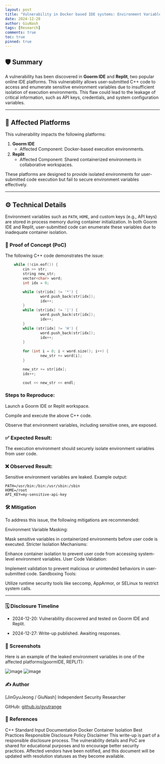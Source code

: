 ```yaml
---
layout: post
title: "Vulnerability in Docker based IDE systems: Environment Variable Leakage"
date: 2024-12-28
author: GiuNash
tags: [Research]
comments: true
toc: true
pinned: true
---
```

<style>
.caption {
    text-align: center;
    font-style: italic;
    color: gray;
}
</style>

## 🛡️ Summary
A vulnerability has been discovered in **Goorm IDE** and **Replit**, two popular online IDE platforms. This vulnerability allows user-submitted C++ code to access and enumerate sensitive environment variables due to insufficient isolation of execution environments. This flaw could lead to the leakage of critical information, such as API keys, credentials, and system configuration variables.

---

## 🎯 Affected Platforms
This vulnerability impacts the following platforms:
1. **Goorm IDE**  
   - Affected Component: Docker-based execution environments.
2. **Replit**  
   - Affected Component: Shared containerized environments in collaborative workspaces.

These platforms are designed to provide isolated environments for user-submitted code execution but fail to secure environment variables effectively.

---

## ⚙️ Technical Details
Environment variables such as `PATH`, `HOME`, and custom keys (e.g., API keys) are stored in process memory during container initialization. In both Goorm IDE and Replit, user-submitted code can enumerate these variables due to inadequate container isolation.

### 📜 Proof of Concept (PoC)
The following C++ code demonstrates the issue:

```cpp
    while (!cin.eof()) {
        cin >> str;
        string new_str;
        vector<char> word;
        int idx = 0;

        while (str[idx] != '*') {
                word.push_back(str[idx]);
                idx++;
        }
        while (str[idx] != '|') { 
                word.push_back(str[idx]);
                idx++;
        }
        while (str[idx] != 'H') {
                word.push_back(str[idx]);
                idx++;
        }
		
        for (int i = 0; i < word.size(); i++) {
                new_str += word[i];
        }

        new_str += str[idx];
        idx++;

        cout << new_str << endl;
```

### Steps to Reproduce:
Launch a Goorm IDE or Replit workspace.

Compile and execute the above C++ code.

Observe that environment variables, including sensitive ones, are exposed.


### ✅ Expected Result:
The execution environment should securely isolate environment variables from user code.

### ❌ Observed Result:
Sensitive environment variables are leaked. Example output:
```
PATH=/usr/bin:/bin:/usr/sbin:/sbin
HOME=/root
API_KEY=my-sensitive-api-key
```


### 🛠️ Mitigation
To address this issue, the following mitigations are recommended:

Environment Variable Masking:

Mask sensitive variables in containerized environments before user code is executed.
Stricter Isolation Mechanisms:

Enhance container isolation to prevent user code from accessing system-level environment variables.
User Code Validation:

Implement validation to prevent malicious or unintended behaviors in user-submitted code.
Sandboxing Tools:

Utilize runtime security tools like seccomp, AppArmor, or SELinux to restrict system calls.

***

### 🗓️ Disclosure Timeline

- 2024-12-20: Vulnerability discovered and tested on Goorm IDE and Replit.

- 2024-12-27: Write-up published. Awaiting responses.


### 📸 Screenshots

Here is an example of the leaked environment variables in one of the affected platforms(goormIDE, REPLIT):

![image](https://github.com/user-attachments/assets/6ca606ea-1ab8-49ce-aefb-8169d77113e0)
![image](https://github.com/user-attachments/assets/d48a23d5-71a7-41d3-8fd5-f0dc1309480d)


### ✍️ Author
[JinGyuJeong / GiuNash]
Independent Security Researcher

GitHub: [github.io/gyutrange](https://github.com/gyutrange/)

### 🔗 References
C++ Standard Input Documentation
Docker Container Isolation Best Practices
Responsible Disclosure Policy
Disclaimer
This write-up is part of a responsible disclosure process. The vulnerability details and PoC are shared for educational purposes and to encourage better security practices. Affected vendors have been notified, and this document will be updated with resolution statuses as they become available.
